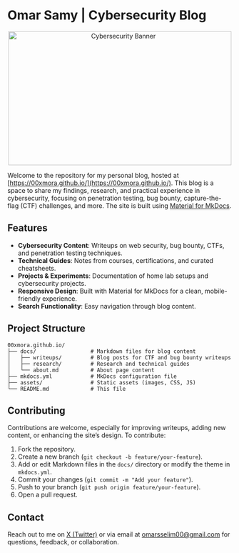 # Omar Samy | Cybersecurity Blog

<p align="center">
  <img alt="Cybersecurity Banner" src="https://00xmora.github.io/assets/images/social_logo.png" width="500" height="300">
</p>

Welcome to the repository for my personal blog, hosted at [https://00xmora.github.io/](https://00xmora.github.io/). This blog is a space to share my findings, research, and practical experience in cybersecurity, focusing on penetration testing, bug bounty, capture-the-flag (CTF) challenges, and more. The site is built using [Material for MkDocs](https://squidfunk.github.io/mkdocs-material/).

## Features

- **Cybersecurity Content**: Writeups on web security, bug bounty, CTFs, and penetration testing techniques.
- **Technical Guides**: Notes from courses, certifications, and curated cheatsheets.
- **Projects & Experiments**: Documentation of home lab setups and cybersecurity projects.
- **Responsive Design**: Built with Material for MkDocs for a clean, mobile-friendly experience.
- **Search Functionality**: Easy navigation through blog content.


## Project Structure

```
00xmora.github.io/
├── docs/                 # Markdown files for blog content
│   ├── writeups/         # Blog posts for CTF and bug bounty writeups
│   ├── research/         # Research and technical guides
│   └── about.md          # About page content
├── mkdocs.yml            # MkDocs configuration file
├── assets/               # Static assets (images, CSS, JS)
└── README.md             # This file
```

## Contributing

Contributions are welcome, especially for improving writeups, adding new content, or enhancing the site’s design. To contribute:
1. Fork the repository.
2. Create a new branch (`git checkout -b feature/your-feature`).
3. Add or edit Markdown files in the `docs/` directory or modify the theme in `mkdocs.yml`.
4. Commit your changes (`git commit -m "Add your feature"`).
5. Push to your branch (`git push origin feature/your-feature`).
6. Open a pull request.


## Contact

Reach out to me on [X (Twitter)](https://x.com/00xmora) or via email at [omarsselim00@gmail.com](mailto:omarsselim00@gmail.com) for questions, feedback, or collaboration.